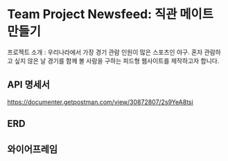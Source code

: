 # Team Project Newsfeed: 직관 메이트 만들기
프로젝트 소개 :  우리나라에서 가장 경기 관람 인원이 많은 스포츠인 야구. 혼자 관람하고 싶지 않은 날 경기를 함께 볼 사람을 구하는 피드형 웹사이트를 제작하고자 합니다.

## API 명세서
https://documenter.getpostman.com/view/30872807/2s9YeA8tsi

## ERD

## 와이어프레임
